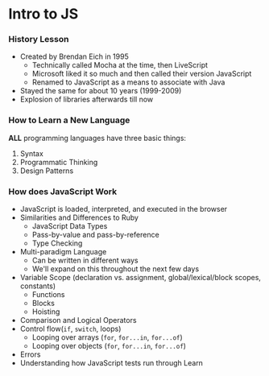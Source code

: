 # Intro to JS

### History Lesson
  - Created by Brendan Eich in 1995
    - Technically called Mocha at the time, then LiveScript
    - Microsoft liked it so much and then called their version JavaScript
    - Renamed to JavaScript as a means to associate with Java
  - Stayed the same for about 10 years (1999-2009)
  - Explosion of libraries afterwards till now

### How to Learn a New Language
**ALL** programming languages have three basic things:
  1. Syntax
  2. Programmatic Thinking
  3. Design Patterns

### How does JavaScript Work
  - JavaScript is loaded, interpreted, and executed in the browser
  - Similarities and Differences to Ruby
    - JavaScript Data Types
    - Pass-by-value and pass-by-reference
    - Type Checking
  - Multi-paradigm Language
    - Can be written in different ways
    - We'll expand on this throughout the next few days
  - Variable Scope (declaration vs. assignment, global/lexical/block scopes, constants)
    - Functions
    - Blocks
    - Hoisting
  - Comparison and Logical Operators
  - Control flow(`if`, `switch`, loops)
    - Looping over arrays (`for`, `for...in`, `for...of`)
    - Looping over objects (`for`, `for...in`,
      `for...of`)
  - Errors
  - Understanding how JavaScript tests run through Learn

